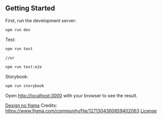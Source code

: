 ## Getting Started

First, run the development server:

```bash
npm run dev
```
Test:

```bash
npm run test

//or

npm run test:e2e
```

Storybook:

```bash
npm run storybook
```
Open [http://localhost:3000](http://localhost:3000) with your browser to see the result.

[Design no figma](https://www.figma.com/design/4EQYCLbM2AY7O0D2JR1GDP/E-Tutor---Learning-Management-System--Community---Community-?node-id=1817-60537&t=QCjRPxB09gk0cYL9-1)
Credits: https://www.figma.com/community/file/1271304360859402063 [License](https://creativecommons.org/licenses/by/4.0/)